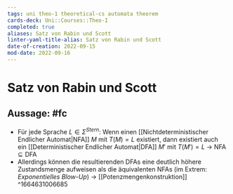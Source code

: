 ```yaml
---
tags: uni theo-1 theoretical-cs automata theorem
cards-deck: Uni::Courses::Theo-I
completed: true
aliases: Satz von Rabin und Scott
linter-yaml-title-alias: Satz von Rabin und Scott
date-of-creation: 2022-09-15
mod-date: 2022-09-16
---
```


# Satz von Rabin und Scott

## Aussage: #fc
- Für jede Sprache $L\in\Sigma^{Stern}:$ Wenn einen [[Nichtdeterministischer Endlicher Automat|NFA]] $M$ mit $T(M)=L$ existiert, dann existiert auch ein [[Deterministischer Endlicher Automat|DFA]] $M'$ mit $T(M')=L$
	→ $\text{NFA}\subseteq\text{DFA}$
- Allerdings können die resultierenden DFAs eine deutlich höhere Zustandsmenge aufweisen als die äquivalenten NFAs (im Extrem: *Exponentielles Blow-Up*)
	→ [[Potenzmengenkonstruktion]]
^1664631006685
